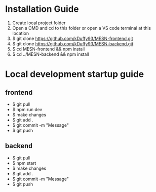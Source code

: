 # Installation Guide

1. Create local project folder
2. Open a CMD and cd to this folder or open a VS code terminal at this location
3. $ git clone https://github.com/kDuffy93/MESN-frontend.git
4. $ git clone https://github.com/kDuffy93/MESN-backend.git
5. $ cd MESN-frontend && npm install
6. $ cd ../MESN-backend && npm install

# Local development startup guide

## frontend 
 - $ git pull
 - $ npm run dev
 - $ make changes
 - $ git add .
 - $ git commit -m "Message"
 - $ git push
## backend 
 - $ git pull
 - $ npm start
 - $ make changes
 - $ git add .
 - $ git commit -m "Message"
 - $ git push

